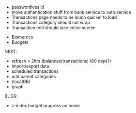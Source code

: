 -  passwordless.id
- move authentication stuff from bank.service to auth.service
- Transactions page needs to be much quicker to load
- Transactions category should not wrap
- Transaction edit should take entire screen

* Biometrics
* Budgets

NEXT:
- refresh > 2hrs (balances/transactions) (60 days?)
- import/export data
- scheduled transactions
- add parent categories
- (localDB)
- graph

BUGS:
- z-index budget progress on home
